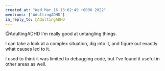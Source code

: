 ```yaml
---
created_at: "Wed Mar 16 13:02:49 +0000 2022"
mentions: ['AdultingADHD']
in_reply_to: @AdultingADHD
---
```


@AdultingADHD I'm really good at untangling things. 

I can take a look at a complex situation, dig into it, and figure out exactly what causes led to it.

I used to think it was limited to debugging code, but I've found it useful in other areas as well.